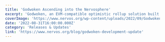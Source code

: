 ```yaml
---
title: 'Godwoken Ascending into the Nervosphere'
excerpt: 'Godwoken, an EVM-compatible optimistic rollup solution built on the Nervos CKB layer one, is optimized for seamless application development and scalability. The layer two rollup continues to be an int'
coverImage: 'https://www.nervos.org/wp-content/uploads/2022/09/Godwoken-General-810x456.png'
date: '2022-08-31T16:00:00.000Z'
category: 'Releases & Updates'
link: 'https://www.nervos.org/blog/godwoken-development-update'
---
```


